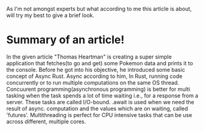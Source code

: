 As I'm not amongst experts but what according to me this article is about, will try my best to give a brief look.

# Summary of an article!
In the given article "Thomas Heartman" is creating a super simple application that fetches(to go and get) some Pokemon data and prints it to the console.
Before he got into his objective, he introduced some basic concept of Async Rust.
Async according to him, In Rust, running code concurrently or to run multiple computations on the same OS thread. Concuurent programming(asynchronous programming) is better for multi tasking when the task spends a lot of time waiting i.e., for a response from a server. These tasks are called I/O-bound.
.await is used when we need the result of async. computation and the values which are on waiting, called 'futures'.
Multithreading is perfect for CPU intensive tasks that can be use across different, multiple cores. 
